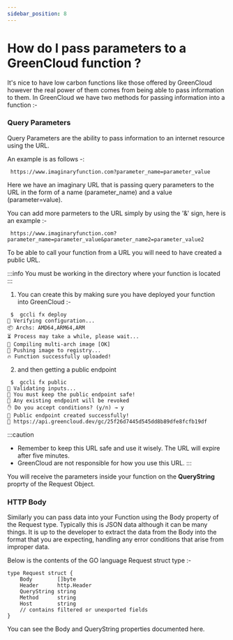 ```yaml
---
sidebar_position: 8
---
```


# How do I pass parameters to a GreenCloud function ?

It's nice to have low carbon functions like those offered by GreenCloud however the real power of them comes from being able to pass information to them. In GreenCloud we have two methods for passing information into a function :-

### Query Parameters

Query Parameters are the ability to pass information to an internet resource using the URL. 

An example is as follows -:

```
 https://www.imaginaryfunction.com?parameter_name=parameter_value
```

Here we have an imaginary URL that is passing query parameters to the URL in the form of a name (parameter_name) and a value (parameter=value). 

You can add more parmeters to the URL simply by using the '&' sign, here is an example :-

```
 https://www.imaginaryfunction.com?parameter_name=parameter_value&parameter_name2=parameter_value2
```

To be able to call your function from a URL you will need to have created a public URL. 

:::info
You must be working in the directory where your function is located
:::


1. You can create this by making sure you have deployed your function into GreenCloud :-

<cliWindow>

```text {1}
 $  gccli fx deploy
👷 Verifying configuration...
📦️ Archs: AMD64,ARM64,ARM
⏳️ Process may take a while, please wait...
🧩 Compiling multi-arch image [OK]                              
🚚 Pushing image to registry...
🔥 Function successfully uploaded!
```

</cliWindow>

2. and then getting a public endpoint

<cliWindow>

```text {1,7}
 $ 	gccli fx public
👷 Validating inputs...
🚨 You must keep the public endpoint safe!
🔗 Any existing endpoint will be revoked
✋ Do you accept conditions? (y/n) → y
🤖 Public endpoint created successfully!
🔗 https://api.greencloud.dev/gc/25f26d7445d545dd8b89dfe8fcfb19df
```

</cliWindow>

:::caution
- Remember to keep this URL safe and use it wisely. The URL will expire after five minutes. 
- GreenCloud are not responsible for how you use this URL. 
:::

You will receive the parameters inside your function on the **QueryString** proprty of the Request Object. 

### HTTP Body

Similarly you can pass data into your Function using the Body property of the Request type. Typically this is JSON data although it can be many things.
It is up to the developer to extract the data from the Body into the format that you are expecting, handling any error conditions that arise from improper data.

Below is the contents of the GO language Request struct type :-

```
type Request struct {
	Body        []byte
	Header      http.Header
	QueryString string
	Method      string
	Host        string
	// contains filtered or unexported fields
}
```

You can see the Body and QueryString properties documented here.